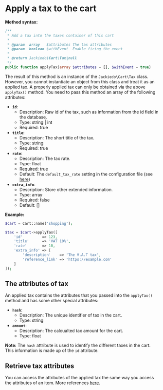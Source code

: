 # Apply a tax to the cart
**Method syntax:**

```php
/**
 * Add a tax into the taxes container of this cart
 *
 * @param  array   $attributes The tax attributes
 * @param  boolean $withEvent  Enable firing the event
 *
 * @return Jackiedo\Cart\Tax|null
 */
public function applyTax(array $attributes = [], $withEvent = true)
```

The result of this method is an instance of the `Jackiedo\Cart\Tax` class. However, you cannot instantiate an object from this class and treat it as an applied tax. A properly applied tax can only be obtained via the above `applyTax()` method. You need to pass this method an array of the following attributes:

* **`id`**:
    - Description: Raw id of the tax, such as information from the id field in the database.
    - Type: string | int
    - Required: true
* **`title`**:
    - Description: The short title of the tax.
    - Type: string
    - Required: true
* **`rate`**:
    - Description: The tax rate.
    - Type: float
    - Required: true
    - Default: The `default_tax_rate` setting in the configuration file (see [here](configuration#default-tax-rate))
* **`extra_info`**:
    - Description: Store other extended information.
    - Type: array
    - Required: false
    - Default: []

**Example:**

```php
$cart = Cart::name('shopping');

$tax = $cart->applyTax([
    'id'         => 123,
    'title'      => 'VAT 10%',
    'rate'       => 10,
    'extra_info' => [
        'description'    => 'The V.A.T tax',
        'reference_link' => 'https://example.com'
    ]
]);
```

## The attributes of tax
An applied tax contains the attributes that you passed into the `applyTax()` method and has some other special attributes:

* **`hash`**:
    - Description: The unique identifier of tax in the cart.
    - Type: string
* **`amount`**:
    - Description: The calcualted tax amount for the cart.
    - Type: float

**Note:** The `hash` attribute is used to identify the different taxes in the cart. This information is made up of the `id` attribute.

## Retrieve tax attributes
You can access the attributes of the applied tax the same way you access the attributes of an item. More references [here](usage/items/add-item#retrieve-item-attributes).
